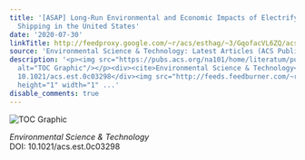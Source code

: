```yaml
---
title: '[ASAP] Long-Run Environmental and Economic Impacts of Electrifying Waterborne
  Shipping in the United States'
date: '2020-07-30'
linkTitle: http://feedproxy.google.com/~r/acs/esthag/~3/GqofacVL6ZQ/acs.est.0c03298
source: 'Environmental Science & Technology: Latest Articles (ACS Publications)'
description: '<p><img src="https://pubs.acs.org/na101/home/literatum/publisher/achs/journals/content/esthag/0/esthag.ahead-of-print/acs.est.0c03298/20200730/images/medium/es0c03298_0005.gif"
  alt="TOC Graphic"/></p><div><cite>Environmental Science & Technology</cite></div><div>DOI:
  10.1021/acs.est.0c03298</div><img src="http://feeds.feedburner.com/~r/acs/esthag/~4/GqofacVL6ZQ"
  height="1" width="1" ...'
disable_comments: true
---
```

<p><img src="https://pubs.acs.org/na101/home/literatum/publisher/achs/journals/content/esthag/0/esthag.ahead-of-print/acs.est.0c03298/20200730/images/medium/es0c03298_0005.gif" alt="TOC Graphic"/></p><div><cite>Environmental Science & Technology</cite></div><div>DOI: 10.1021/acs.est.0c03298</div><img src="http://feeds.feedburner.com/~r/acs/esthag/~4/GqofacVL6ZQ" height="1" width="1" ...